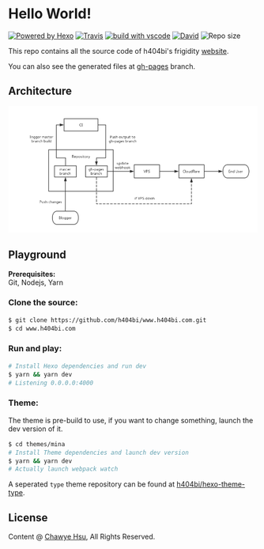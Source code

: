 # Hello World!

[![Powered by Hexo](https://img.shields.io/badge/Powered%20by-Hexo-blue.svg?style=flat-square)](https://hexo.io) [![Travis](https://img.shields.io/travis/h404bi/www.h404bi.com.svg?style=flat-square)](https://travis-ci.org/h404bi/www.h404bi.com) [![build with vscode](https://img.shields.io/badge/build%20with-vscode-blue.svg?style=flat-square)](https://code.visualstudio.com) [![David](https://img.shields.io/david/h404bi/www.h404bi.com.svg?style=flat-square)](https://github.com/h404bi/www.h404bi.com)
 ![Repo size](https://img.shields.io/github/repo-size/h404bi/www.h404bi.com.svg?style=flat-square&colorB=328657)

This repo contains all the source code of h404bi's frigidity [website](https://www.h404bi.com).

You can also see the generated files at [gh-pages](https://github.com/h404bi/www.h404bi.com/tree/gh-pages) branch.

## Architecture

![architecture](media/current-architecture.jpg)

## Playground

**Prerequisites:**  
Git, Nodejs, Yarn

### Clone the source:

``` sh
$ git clone https://github.com/h404bi/www.h404bi.com.git
$ cd www.h404bi.com
```

### Run and play:

``` sh
# Install Hexo dependencies and run dev
$ yarn && yarn dev
# Listening 0.0.0.0:4000
```

### Theme:

The theme is pre-build to use, if you want to change something, launch the dev version of it.

``` sh
$ cd themes/mina
# Install Theme dependencies and launch dev version
$ yarn && yarn dev
# Actually launch webpack watch
```

A seperated `type` theme repository can be found at [h404bi/hexo-theme-type](https://github.com/h404bi/hexo-theme-type).

## License

Content @ [Chawye Hsu](https://www.h404bi.com), All Rights Reserved.
